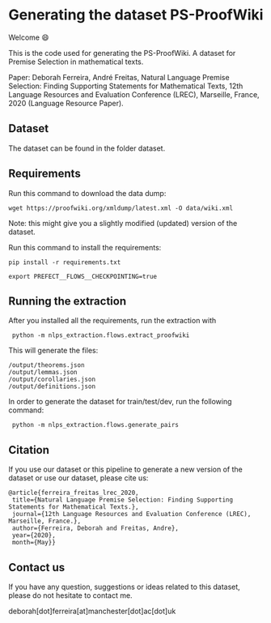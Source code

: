 # Generating the dataset PS-ProofWiki

Welcome :smile:

This is the code used for generating the PS-ProofWiki. A dataset for Premise Selection in mathematical texts. 

Paper: Deborah Ferreira, André Freitas, Natural Language Premise Selection: Finding Supporting Statements for Mathematical Texts, 12th Language Resources and Evaluation Conference (LREC), Marseille, France, 2020 (Language Resource Paper). [<pdf>](https://arxiv.org/abs/2004.14959)


## Dataset

The dataset can be found in the folder dataset.

## Requirements

Run this command to download the data dump:

```
wget https://proofwiki.org/xmldump/latest.xml -O data/wiki.xml
```

Note: this might give you a slightly modified (updated) version of the dataset.

Run this command to install the requirements:

```
pip install -r requirements.txt

export PREFECT__FLOWS__CHECKPOINTING=true

```

## Running the extraction

After you installed all the requirements, run the extraction with

```
 python -m nlps_extraction.flows.extract_proofwiki
```

This will generate the files:

```
/output/theorems.json
/output/lemmas.json
/output/corollaries.json
/output/definitions.json
```

In order to generate the dataset for train/test/dev, run the following command:

```
 python -m nlps_extraction.flows.generate_pairs
```

## Citation

If you use our dataset or this pipeline to generate a new version of the dataset or use our dataset, please cite us:

```
@article{ferreira_freitas_lrec_2020,
 title={Natural Language Premise Selection: Finding Supporting Statements for Mathematical Texts.},
 journal={12th Language Resources and Evaluation Conference (LREC), Marseille, France.},
 author={Ferreira, Deborah and Freitas, Andre},
 year={2020},
 month={May}}
```

## Contact us

If you have any question, suggestions or ideas related to this dataset, please do not hesitate to contact me.

deborah[dot]ferreira[at]manchester[dot]ac[dot]uk

